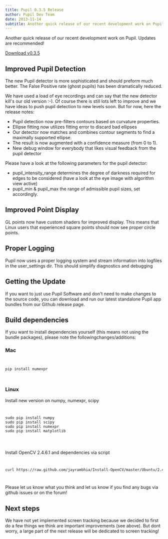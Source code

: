 ```yaml
---
title: Pupil 0.3.5 Release
author: Pupil Dev Team
date: 2013-11-14
subtitle: Another quick release of our recent development work on Pupil. Updates are recommended!
---
```


Another quick release of our recent development work on Pupil. Updates are recommended!

<p><a href="https://github.com/pupil-labs/pupil/releases/tag/v0.3.5" class="Button">Download v0.3.5</a></p>

## Improved Pupil Detection
The new Pupil detector is more sophisticated and should preform much better. The False Positive rate (ghost pupils) has been dramatically reduced.

We have used a load of eye recordings and can say that the new detector kill's our old version :-). Of course there is still lots left to improve and we have ideas to push pupil detection to new levels soon. But for now, here the release notes:

  * Pupil detection now pre-filters contours based on curvature properties.
  * Ellipse fitting now utilizes fitting error to discard bad ellipses
  * Our detector now matches and combines contour segments to find a maximally supported ellipse. 
  * The result is now augmented with a confidence measure (from 0 to 1).
  * New debug window for everybody that likes visual feedback from the pupil detector

Please have a look at the following parameters for the pupil detector:
  * pupil_intensity_range determines the degree of darkness required for edges to be considered (have a look at the eye image with algorithm  view active)
  * pupil_min & pupil_max the range of admissible pupil sizes, set accordingly.


## Improved Point Display
GL points now have custom shaders for improved display. This means that Linux users that experienced square points should now see proper circle points.

## Proper Logging
Pupil now uses a proper logging system and stream information into logfiles in the user_settings dir. This should simplify diagnostics and debugging

## Getting the Update
If you want to just use Pupil Software and don't need to make changes to the source code, you can download and run our latest standalone Pupil app bundles from our Github release page.

## Build dependencies
If you want to install dependencies yourself (this means not using the bundle packages), please note the followingchanges/additions:

### Mac

<code>
<pre class="bash">
pip install numexpr
</pre>
</code>

### Linux
Install new version on numpy, numexpr, scipy
<code>
<pre class="bash">
sudo pip install numpy
sudo pip install scipy
sudo pip install numexpr
sudo pip install matplotlib
</pre>
</code>

Install OpenCV 2.4.6.1 and dependencies via script

<code>
<pre class="bash">
curl https://raw.github.com/jayrambhia/Install-OpenCV/master/Ubuntu/2.4/opencv2_4_6_1.sh | sh
</pre>
</code>

Please let us know what you think and let us know if you find any bugs via github issues or on the forum!

## Next steps
We have not yet implemented screen tracking because we decided to first do a few things we think are important improvements (see above). But dont worry, a large part of the next release will be dedicated to screen tracking!
